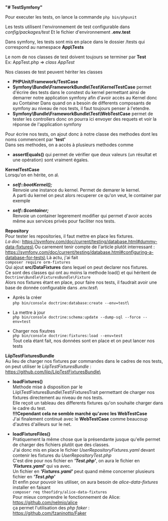 **"# TestSymfony"**


Pour executer les tests, on lance la commande
  `php bin/phpunit`

Les tests utilisent l'environnement de test configurable dans _config/packages/test_
Et le fichier d'environnement **.env.test**

Dans symfony, les tests sont mis en place dans le dossier /tests qui correspond au namespace
  **App\Tests**

Le nom de nos classes de test doivent toujours se terminer par **Test**\
Ex: AppTest.php => *class AppTest*

Nos classes de test peuvent hériter les classes
  - **PHPUnit/Framework/TestCase**
  - **Symfony\Bundle\FrameworkBundle\Test\KernelTestCase**
      permet d'écrire des tests dans le constest du kernel permettant ainsi de demarrer notre application
      symfony afin d'avoir accès au Kernel donc au Container
      Dans quand on a besoin de differents composants de symfony au niveau de nos tests, il faut toujours penser à l'etendre.
  - **Symfony\Bundle\FrameworkBundle\Test\WebTestCase**
      permet de tester les controllers donc on pourra ici envoyer des requets et voir la réponse de l'application symfony


Pour écrire nos tests, on ajout donc à notre classe des methodes dont les noms commencent par **'test'**\
Dans ses methodes, on a accès à plusieurs methodes comme
  - **assertEquals()** qui permet de vérifier que deux valeurs (un résultat et une opération) sont vraiment égales.



**KernelTestCase**\
Lorsqu'on en hérite, on a\
  - ***self::bootKernel();***\
    Renvoie une instance du kernel. Permet de demarer le kernel.\
    A parti du kernel on peut alors recuperer ce qu'on veut, le container par exemple

  - ***self::$container;***\
    Renvoie un container legerement modifier qui permet d'avoir accès même aux services privés pour faciliter nos tests.



**Repository**\
  Pour tester les repositories, il faut mettre en place les fixtures.\
  *La doc:* https://symfony.com/doc/current/testing/database.html#dummy-data-fixtures\
  Ou carrement tenir compte de l'article plutôt interressant : https://symfony.com/doc/current/testing/database.html#configuring-a-database-for-tests\
  Là actu, j'ai fait\
    `composer require orm-fixtures`\
  Qui ajout **src/DataFixtures** dans lequel on peut declarer nos fixtures.\
    Ce sont des classes qui ont au moins la methode load() et qui héritent de
      `Doctrine\Bundle\FixturesBundle\Fixture`\
  Alors nos fixtures étant en place, pour faire nos tests, il faudrait avoir une base de donnée configurable dans *.env.test*\
  - Après la créer\
    `php bin/console doctrine:database:create --env=test`\
  
  - La mettre à jour\
    `php bin/console doctrine:schema:update --dump-sql --force --env=test`
  
  - Charger nos fixutres\
    `php bin/console doctrine:fixtures:load --env=test`\
Tout cela étant fait, nos données sont en place et on peut lancer nos tests

**LiipTestFixturesBundle**\
  Au lieu de charger nos fixtures par commandes dans le cadres de nos tests, on peut utiliser le *LiipTestFixturesBundle* : https://github.com/liip/LiipTestFixturesBundle\
  - **loadFixtures()**\
      Methode mise à disposition par le Liip\TestFixturesBundle\Test\FixturesTrait permettant de charger nos fixtures 
      directement au niveau de nos tests.\
      Elle reçoit un tableau des differents fixtures qu'on souhaite charger dans le cadre du test.\
      **!!!Cependant cela ne semble marché qu'avec les WebTestCase**\
        J'ai finalement continué avec le **WebTestCase** comme beaucoup d'autres d'ailleurs sur le net.
  
  - **loadFixtureFiles()**\
      Pratiquement la même chose que la présendante jusque qu'elle permet de charger des fichiers plutôt que des classes.\
      J'ai donc mis en place le fichier *UserRepositoryFixtures.yaml* devant contenir les fixtures du *UserRepositoryTest.php*\
      C'est dire pour nos fichier en ***'Test.php'***, on aura le fichier en ***'Fixtures.yaml'*** qui va avec.\
      Un fichier en ***'Fixtures.yaml'*** peut quand même concerner plusieurs fichier en ***'Test.php'*** \
      Et enfin pour pouvoir les utiliser, on aura besoin de *alice-data-fixtures* installer en faisant\
      ``composer req theofidry/alice-data-fixtures``\
      Pour mieux comprendre le fonctionnement de Alice: https://github.com/nelmio/alice \
      ça permet l'utilisation des *php faker* : https://github.com/fzaninotto/Faker
      
  
  
      
      
  


















